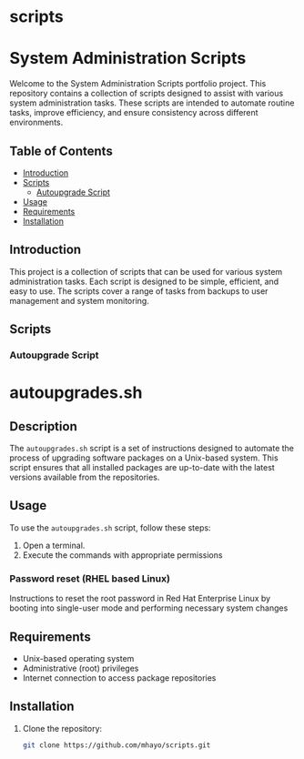 # scripts
# System Administration Scripts

Welcome to the System Administration Scripts portfolio project. This repository contains a collection of scripts designed to assist with various system administration tasks. These scripts are intended to automate routine tasks, improve efficiency, and ensure consistency across different environments.

## Table of Contents

- [Introduction](#introduction)
- [Scripts](#scripts)
  - [Autoupgrade Script](#autoupradescript)
- [Usage](#usage)
- [Requirements](#requirements)
- [Installation](#installation)

## Introduction

This project is a collection of scripts that can be used for various system administration tasks. Each script is designed to be simple, efficient, and easy to use. The scripts cover a range of tasks from backups to user management and system monitoring.

## Scripts

### Autoupgrade Script
# autoupgrades.sh

## Description
The `autoupgrades.sh` script is a set of instructions designed to automate the process of upgrading software packages on a Unix-based system. This script ensures that all installed packages are up-to-date with the latest versions available from the repositories. 
## Usage
To use the `autoupgrades.sh` script, follow these steps:
1. Open a terminal.
2. Execute the commands with appropriate permissions 

### Password reset (RHEL based Linux)

Instructions to reset the root password in Red Hat Enterprise Linux by booting into single-user mode
and performing necessary system changes

## Requirements

- Unix-based operating system
- Administrative (root) privileges
- Internet connection to access package repositories

## Installation

1. Clone the repository:
    ```sh
    git clone https://github.com/mhayo/scripts.git
    ```